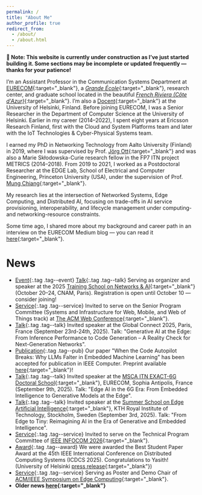```yaml
---
permalink: /
title: "About Me"
author_profile: true
redirect_from: 
  - /about/
  - /about.html
---
```


**🚧 Note: This website is currently under construction as I’ve just started building it. Some sections may be incomplete or updated frequently — thanks for your patience!**

I’m an Assistant Professor in the Communication Systems Department at [EURECOM](https://www.eurecom.fr/en){:target="_blank"}, a [*Grande École*](https://en.wikipedia.org/wiki/Grande_%C3%A9cole){:target="_blank"}, research center, and graduate school located in the beautiful [*French Riviera (Côte d'Azur)*](https://en.wikipedia.org/wiki/French_Riviera){:target="_blank"}. I’m also a [Docent](https://www.helsinki.fi/en/about-us/people/researchers-and-teachers/docents){:target="_blank"} at the University of Helsinki, Finland. Before joining EURECOM, I was a Senior Researcher in the Department of Computer Science at the University of Helsinki. Earlier in my career (2014–2022), I spent eight years at Ericsson Research Finland, first with the Cloud and System Platforms team and later with the IoT Technologies & Cyber-Physical Systems team.

I earned my PhD in Networking Technology from Aalto University (Finland) in 2019, where I was supervised by Prof. [Jörg Ott](https://www.professoren.tum.de/en/ott-joerg){:target="_blank"} and was also a Marie Skłodowska-Curie research fellow in the FP7 ITN project METRICS (2014–2018). From 2019 to 2021, I worked as a Postdoctoral Researcher at the EDGE Lab, School of Electrical and Computer Engineering, Princeton University (USA), under the supervision of Prof. [Mung Chiang](https://www.purdue.edu/president/about/mung-chiang/){:target="_blank"}.

My research lies at the intersection of Networked Systems, Edge Computing, and Distributed AI, focusing on trade-offs in AI service provisioning, interoperability, and lifecycle management under computing- and networking-resource constraints.

Some time ago, I shared more about my background and career path in an interview on the EURECOM Medium blog — you can read it [here](https://eurecom-blog.medium.com/meet-our-faculty-roberto-morabito-assistant-professor-in-the-communication-systems-department-at-7af141c2cfa2){:target="_blank"}. 

News
======
- [Event](){:.tag .tag--event} [Talk](){:.tag .tag--talk} Serving as organizer and speaker at the 2025 [Training School on Networks & AI](https://n-ai-twork.sciencesconf.org/){:target="_blank"} (October 20–24, CNAM, Paris). Registration is open until October 10 — consider joining!
- [Service](){:.tag .tag--service} Invited to serve on the Senior Program Committee (Systems and Infrastructure for Web, Mobile, and Web of Things track) at [The ACM Web Conference](https://www2025.thewebconf.org/){:target="_blank"}.
- [Talk](){:.tag .tag--talk} Invited speaker at the Global Connect 2025, Paris, France (September 23rd-24th, 2025). Talk: "Generative AI at the Edge: From Inference Performance to Code Generation – A Reality Check for Next-Generation Networks".
- [Publication](){:.tag .tag--pub} Our paper "When the Code Autopilot Breaks: Why LLMs Falter in Embedded Machine Learning" has been accepted for publication in IEEE Computer. Preprint available [here](https://arxiv.org/pdf/2509.10946?){:target="_blank"}!
- [Talk](){:.tag .tag--talk} Invited speaker at the [MSCA ITN EXACT-6G Doctoral School](https://www.exact6g.eu/news/exact-6g-msca-doctoral-network-successful-completion-of-schools-4-5/){:target="_blank"}, EURECOM, Sophia Antipolis, France (September 9th, 2025). Talk: "Edge AI in the 6G Era: From Embedded Intelligence to Generative Models at the Edge".
- [Talk](){:.tag .tag--talk} Invited speaker at the [Summer School on Edge Artificial Intelligence](http://nordic-edge.org/elementor-page-1998/){:target="_blank"}, KTH Royal Institute of Technology, Stockholm, Sweden (September 3rd, 2025). Talk: "From Edge to Tiny: Reimagining AI in the Era of Generative and Embedded Intelligence".
- [Service](){:.tag .tag--service} Invited to serve on the Technical Program Committee of [IEEE INFOCOM 2026](https://infocom2026.ieee-infocom.org/committees){:target="_blank"}.
- [Award](){:.tag .tag--award} We were awarded the Best Student Paper Award at the 45th IEEE International Conference on Distributed Computing Systems (ICDCS 2025). Congratulations to Yasith! (University of Helsinki [press release](https://www.helsinki.fi/en/faculty-science/news/best-student-paper-award-international-conference-distributed-computing-systems){:target="_blank"})
- [Service](){:.tag .tag--service} Serving as Poster and Demo Chair of [ACM/IEEE Symposium on Edge Computing](https://acm-ieee-sec.org/2025/postersession.php){:target="_blank"}.
- **Older news [here](https://robertmora.github.io/news/){:target="_blank"}**
